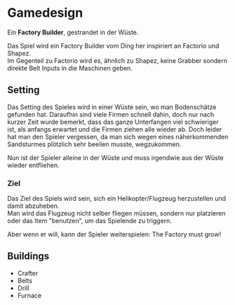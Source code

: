 # Gamedesign

Ein **Factory Builder**, gestrandet in der Wüste.

Das Spiel wird ein Factory Builder vom Ding her inspiriert an Factorio und Shapez.  
Im Gegenteil zu Factorio wird es, ähnlich zu Shapez, keine Grabber sondern direkte Belt Inputs in die Maschinen geben.

## Setting

Das Setting des Spieles wird in einer Wüste sein, wo man Bodenschätze gefunden hat.
Daraufhin sind viele Firmen schnell dahin, doch nur nach kurzer Zeit wurde bemerkt,
dass das ganze Unterfangen viel schwieriger ist, als anfangs erwartet und die Firmen
ziehen alle wieder ab. Doch leider hat man den Spieler vergessen, da man sich wegen
eines näherkommenden Sandsturmes plötzlich sehr beeilen musste, wegzukommen.

Nun ist der Spieler alleine in der Wüste und muss irgendwie aus der Wüste wieder entfliehen.

### Ziel

Das Ziel des Spiels wird sein, sich ein Helikopter/Flugzeug herzustellen und damit abzuheben.  
Man wird das Flugzeug nicht selber fliegen müssen, sondern nur platzieren oder das
Item "benutzen", um das Spielende zu triggern.

Aber wenn er will, kann der Spieler weiterspielen: The Factory must grow!

## Buildings

- Crafter
- Belts
- Drill
- Furnace

